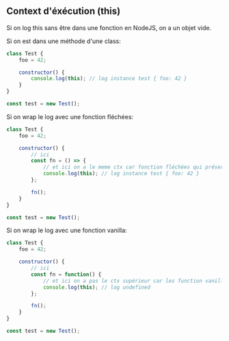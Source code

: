## Context d'éxécution (this)

Si on log this sans être dans une fonction en NodeJS, on a un objet vide.

Si on est dans une méthode d'une class:
```js
class Test {
    foo = 42;

    constructor() {
        console.log(this); // log instance test { foo: 42 }
    }
}

const test = new Test();
```

Si on wrap le log avec une fonction fléchées:
```js
class Test {
    foo = 42;

    constructor() {
        // ici 
        const fn = () => {
            // et ici on a le meme ctx car fonction fléchées qui préserve le contexte
            console.log(this); // log instance test { foo: 42 }
        };

        fn();
    }
}

const test = new Test();
```

Si on wrap le log avec une fonction vanilla:
```js
class Test {
    foo = 42;

    constructor() {
        // ici 
        const fn = function() {
            // et ici on a pas le ctx supérieur car les function vanilla prenne le dessus sur le contexte parent
            console.log(this); // log undefined
        };

        fn();
    }
}

const test = new Test();
```